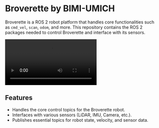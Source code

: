 # Broverette by BIMI-UMICH

Broverette is a ROS 2 robot platform that handles core functionalities such as `cmd_vel`, `scan`, `odom`, and more. This repository contains the ROS 2 packages needed to control Broverette and interface with its sensors.

![Broverette](docs/assets/Broverette_Robot_Platform.mp4)


## Features

* Handles the core control topics for the Broverette robot.
* Interfaces with various sensors (LiDAR, IMU, Camera, etc.).
* Publishes essential topics for robot state, velocity, and sensor data.


